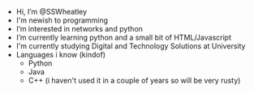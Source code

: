 - Hi, I’m @SSWheatley
- I'm newish to programming
- I’m interested in networks and python
- I’m currently learning python and a small bit of HTML/Javascript
- I'm currently studying Digital and Technology Solutions at University
- Languages i know (kindof)
  - Python
  - Java
  - C++ (i haven't used it in a couple of years so will be very rusty)

<!---
SSWheatley/SSWheatley is a ✨ special ✨ repository because its `README.md` (this file) appears on your GitHub profile.
You can click the Preview link to take a look at your changes.
--->
